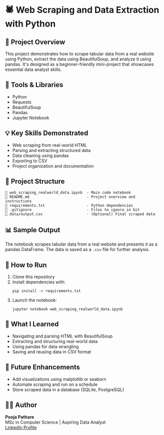 # 🕷️ Web Scraping and Data Extraction with Python

## 📌 Project Overview
This project demonstrates how to scrape tabular data from a real website using Python, extract the data using BeautifulSoup, and analyze it using pandas. It's designed as a beginner-friendly mini-project that showcases essential data analyst skills.

## 🔧 Tools & Libraries
- Python
- Requests
- BeautifulSoup
- Pandas
- Jupyter Notebook

## 💡 Key Skills Demonstrated
- Web scraping from real-world HTML
- Parsing and extracting structured data
- Data cleaning using pandas
- Exporting to CSV
- Project organization and documentation

## 📂 Project Structure
```
📓 web_scraping_realworld_data.ipynb  - Main code notebook
📄 README.md                          - Project overview and instructions
📄 requirements.txt                   - Python dependencies
📄 .gitignore                         - Files to ignore in Git
📁 data/output.csv                    - (Optional) Final scraped data
```

## 📊 Sample Output
The notebook scrapes tabular data from a real website and presents it as a pandas DataFrame. The data is saved as a `.csv` file for further analysis.

## 🚀 How to Run
1. Clone this repository
2. Install dependencies with:
   ```
   pip install -r requirements.txt
   ```
3. Launch the notebook:
   ```
   jupyter notebook web_scraping_realworld_data.ipynb
   ```

## 🧠 What I Learned
- Navigating and parsing HTML with BeautifulSoup
- Extracting and structuring real-world data
- Using pandas for data wrangling
- Saving and reusing data in CSV format

## 🔮 Future Enhancements
- Add visualizations using matplotlib or seaborn
- Automate scraping and run on a schedule
- Store scraped data in a database (SQLite, PostgreSQL)

## 🧑‍💼 Author
**Pooja Pathare**  
MSc in Computer Science | Aspiring Data Analyst  
[LinkedIn Profile](https://www.linkedin.com/in/your-link)
